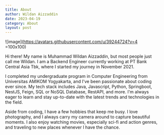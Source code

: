 ```yaml
---
title: About
author: Wildan Aizzaddin
date: 2023-04-19
category: About
layout: post
---
```


![image](https://avatars.githubusercontent.com/u/39244724?v=4 =100x100)

Hi there! My name is Muhammad Wildan Aizzaddin, but most people just call me Wildan. I am a Backend Engineer currently working at PT Bank Central Asia Tbk, where I started my journey in November 2021.

I completed my undergraduate program in Computer Engineering from Universitas AMIKOM Yogyakarta, and I've been passionate about coding ever since. My tech stack includes Java, Javascript, Python, Springboot, NestJS, Feign, SQL or NoSQL Database, RestAPI, and more. I'm always eager to learn and stay up-to-date with the latest trends and technologies in the field.

Aside from coding, I have a few hobbies that keep me busy. I love photography, and I always carry my camera around to capture beautiful moments. I also enjoy watching movies, especially sci-fi and action genres, and traveling to new places whenever I have the chance.
